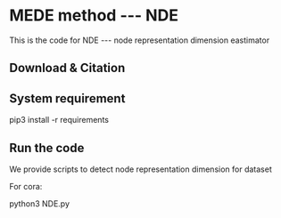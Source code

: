 # MEDE method --- NDE
 
This is the code for NDE --- node representation dimension eastimator

## Download & Citation


## System requirement

pip3 install -r requirements

## Run the code

We provide scripts to detect node representation dimension for dataset 

For cora:

python3 NDE.py